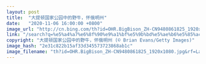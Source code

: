 ```yaml
---
layout: post
title:  "大提顿国家公园中的野牛，怀俄明州"
date:   "2020-11-06 16:00:00 +0800"
image_url: "http://cn.bing.com/th?id=OHR.BigBison_ZH-CN9480861825_1920x1080.jpg&rf=LaDigue_1920x1080.jpg&pid=hp"
link: "/search?q=%e5%a4%a7%e6%8f%90%e9%a1%bf%e5%9b%bd%e5%ae%b6%e5%85%ac%e5%9b%ad&form=hpcapt&mkt=zh-cn"
copyright: "大提顿国家公园中的野牛，怀俄明州 (© Brian Evans/Getty Images)"
image_hash: "2e31c822b15af33d345573723868ab1c"
image_filename: "th?id=OHR.BigBison_ZH-CN9480861825_1920x1080.jpg&rf=LaDigue_1920x1080.jpg&pid=hp"
---
```

